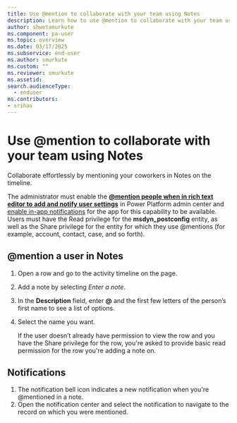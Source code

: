 ```yaml
---
title: Use @mention to collaborate with your team using Notes
description: Learn how to use @mention to collaborate with your team using Notes.
author: shwetamurkute
ms.component: pa-user
ms.topic: overview
ms.date: 03/17/2025
ms.subservice: end-user
ms.author: smurkute
ms.custom: ""
ms.reviewer: smurkute
ms.assetid: 
search.audienceType: 
  - enduser
ms.contributors:
- srihas
---
```


# Use @mention to collaborate with your team using Notes

Collaborate effortlessly by mentioning your coworkers in Notes on the timeline.

The administrator must enable the [**@mention people when in rich text editor to add and notify user settings**](/power-platform/admin/settings-collaboration#end-user-experiences) in Power Platform admin center and [enable in-app notifications](../developer/model-driven-apps/clientapi/send-in-app-notifications.md?tabs=clientapi#enable-the-in-app-notification-feature) for the app for this capability to be available. Users must have the Read privilege for the **msdyn_postconfig** entity, as well as the Share privilege for the entity for which they use @mentions (for example, account, contact, case, and so forth).

## @mention a user in Notes

1. Open a row and go to the activity timeline on the page.
1. Add a note by selecting _Enter a note_.
1. In the **Description** field, enter **@** and the first few letters of the person’s first name to see a list of options.
1. Select the name you want.

   If the user doesn’t already have permission to view the row and you have the Share privilege for the row, you're asked to provide basic read permission for the row you're adding a note on.

## Notifications

1. The notification bell icon indicates a new notification when you're @mentioned in a note.
1. Open the notification center and select the notification to navigate to the record on which you were mentioned.
